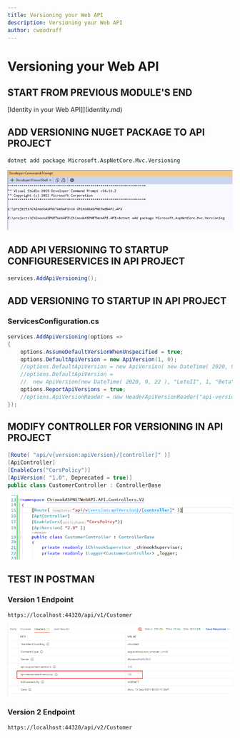 ```yaml
---
title: Versioning your Web API
description: Versioning your Web API
author: cwoodruff
---
```

# Versioning your Web API

## START FROM PREVIOUS MODULE'S END
[Identity in your Web API]](identity.md)

## ADD VERSIONING NUGET PACKAGE TO API PROJECT

```dos
dotnet add package Microsoft.AspNetCore.Mvc.Versioning
```
![](versioning/Snag_1122b35c.png)

## ADD API VERSIONING TO STARTUP CONFIGURESERVICES IN API PROJECT

```csharp
services.AddApiVersioning();
```

## ADD VERSIONING TO STARTUP IN API PROJECT

### ServicesConfiguration.cs

```csharp
services.AddApiVersioning(options =>
{
	options.AssumeDefaultVersionWhenUnspecified = true;
	options.DefaultApiVersion = new ApiVersion(1, 0);
	//options.DefaultApiVersion = new ApiVersion( new DateTime( 2020, 9, 22 ) );
	//options.DefaultApiVersion =
	//  new ApiVersion(new DateTime( 2020, 9, 22 ), "LetoII", 1, "Beta");
	options.ReportApiVersions = true;
	//options.ApiVersionReader = new HeaderApiVersionReader("api-version");
});
```

## MODIFY CONTROLLER FOR VERSIONING IN API PROJECT

```csharp
[Route( "api/v{version:apiVersion}/[controller]" )]
[ApiController]
[EnableCors("CorsPolicy")]
[ApiVersion( "1.0", Deprecated = true)]
public class CustomerController : ControllerBase
```
![](versioning/Snag_1122b39b.png)

## TEST IN POSTMAN

### Version 1 Endpoint
```dos
https://localhost:44320/api/v1/Customer
```


![](versioning/Snag_1122b36c.png)

### Version 2 Endpoint
```dos
https://localhost:44320/api/v2/Customer
```







